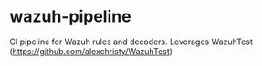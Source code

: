 # wazuh-pipeline
CI pipeline for Wazuh rules and decoders. Leverages WazuhTest (https://github.com/alexchristy/WazuhTest)
